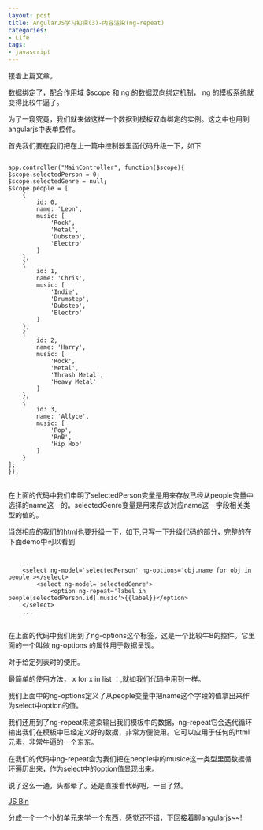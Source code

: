 ```yaml
---
layout: post
title: AngularJS学习初探(3)-内容渲染(ng-repeat)
categories:
- Life
tags:
- javascript
---
```

接着上篇文章。

数据绑定了，配合作用域 $scope 和 ng 的数据双向绑定机制， ng 的模板系统就变得比较牛逼了。

为了一窥究竟，我们就来做这样一个数据到模板双向绑定的实例。这之中也用到angularjs中表单控件。

首先我们要在我们把在上一篇中控制器里面代码升级一下，如下

<pre>
<code>
app.controller("MainController", function($scope){
$scope.selectedPerson = 0;
$scope.selectedGenre = null;
$scope.people = [
	{
		id: 0,
		name: 'Leon',
		music: [
			'Rock',
			'Metal',
			'Dubstep',
			'Electro'
		]
	},
	{
		id: 1,
		name: 'Chris',
		music: [
			'Indie',
			'Drumstep',
			'Dubstep',
			'Electro'
		]
	},
	{
		id: 2,
		name: 'Harry',
		music: [
			'Rock',
			'Metal',
			'Thrash Metal',
			'Heavy Metal'
		]
	},
	{
		id: 3,
		name: 'Allyce',
		music: [
			'Pop',
			'RnB',
			'Hip Hop'
		]
	}
];
});
</code>
</pre>

在上面的代码中我们申明了selectedPerson变量是用来存放已经从people变量中选择的name这一的。selectedGenre变量是用来存放对应name这一字段相关类型的值的。

当然相应的我们的html也要升级一下，如下,只写一下升级代码的部分，完整的在下面demo中可以看到

<pre>
<code>
	...
	&lt;select ng-model='selectedPerson' ng-options='obj.name for obj in people'&gt;&lt;/select&gt;
		&lt;select ng-model='selectedGenre'&gt;
			&lt;option ng-repeat='label in people[selectedPerson.id].music'&gt;{{label}}&lt;/option&gt;
	&lt;/select&gt;
	...
</code>
</pre>

在上面的代码中我们用到了ng-options这个标签，这是一个比较牛B的控件。它里面的一个叫做 ng-options 的属性用于数据呈现。

对于给定列表时的使用。

最简单的使用方法， x for x in list ：,就如我们代码中用到一样。

我们上面中的ng-options定义了从people变量中把name这个字段的值拿出来作为select中option的值。

我们还用到了ng-repeat来渲染输出我们模板中的数据，ng-repeat它会迭代循环输出我们在模板中已经定义好的数据，非常方便使用。它可以应用于任何的html元素，非常牛逼的一个东东。

在我们的代码中ng-repeat会为我们把在people中的musice这一类型里面数据循环遍历出来，作为select中的option值显现出来。

说了这么一通，头都晕了。还是直接看代码吧，一目了然。

<a class="jsbin-embed" href="http://jsbin.com/upasiy/2/embed?live">JS Bin</a><script src="http://static.jsbin.com/js/embed.js"></script>

分成一个一个小的单元来学一个东西，感觉还不错，下回接着聊angularjs~~!



